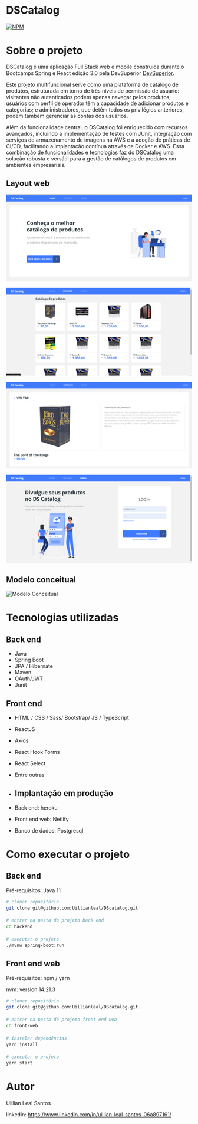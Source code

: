 # DSCatalog
[![NPM](https://img.shields.io/npm/l/react)](https://github.com/neliocursos/exemplo-readme/blob/main/LICENSE) 

# Sobre o projeto


DSCatalog é uma aplicação Full Stack web e mobile construída durante o Bootcamps Spring e React edição 3.0 pela DevSuperior [DevSuperior](https://devsuperior.com.br/ "Site da DevSuperior").

Este projeto multifuncional serve como uma plataforma de catálogo de produtos, estruturada em torno de três níveis de permissão de usuário: visitantes não autenticados podem apenas navegar pelos produtos; usuários com perfil de operador têm a capacidade de adicionar produtos e categorias; e administradores, que detêm todos os privilégios anteriores, podem também gerenciar as contas dos usuários.

Além da funcionalidade central, o DSCatalog foi enriquecido com recursos avançados, incluindo a implementação de testes com JUnit, integração com serviços de armazenamento de imagens na AWS e a adoção de práticas de CI/CD, facilitando a implantação contínua através de Docker e AWS. Essa combinação de funcionalidades e tecnologias faz do DSCatalog uma solução robusta e versátil para a gestão de catálogos de produtos em ambientes empresariais.


## Layout web
![Web 1](https://github.com/Uillianleal/imagens/blob/main/assets/dscatalog-01.png?raw=true)

![Web 2](https://github.com/Uillianleal/imagens/blob/main/assets/dscatalog-02.png?raw=true)

![Web 3](https://github.com/Uillianleal/imagens/blob/main/assets/dscatalog-03.png?raw=true)

![Web 4](https://github.com/Uillianleal/imagens/blob/main/assets/dscatalog-04.png?raw=true)

## Modelo conceitual
![Modelo Conceitual](https://github.com/Uillianleal/imagens/blob/main/assets/Sem%20t%C3%ADtulo.png?raw=true)

# Tecnologias utilizadas
## Back end
- Java
- Spring Boot
- JPA / Hibernate
- Maven
- OAuth/JWT
- Junit

## Front end
- HTML / CSS / Sass/ Bootstrap/ JS / TypeScript
- ReactJS
- Axios
- React Hook Forms
- React Select
- Entre outras

- ## Implantação em produção
- Back end: heroku
- Front end web: Netlify
- Banco de dados: Postgresql

# Como executar o projeto

## Back end
Pré-requisitos: Java 11

```bash
# clonar repositório
git clone git@github.com:Uillianleal/DScatalog.git

# entrar na pasta do projeto back end
cd backend

# executar o projeto
./mvnw spring-boot:run
```

## Front end web
Pré-requisitos: npm / yarn 

nvm: version 14.21.3

```bash
# clonar repositório
git clone git@github.com:Uillianleal/DScatalog.git

# entrar na pasta do projeto front end web
cd front-web

# instalar dependências
yarn install

# executar o projeto
yarn start
```

# Autor
Uillian Leal Santos

linkedin: https://www.linkedin.com/in/uillian-leal-santos-06a897161/
